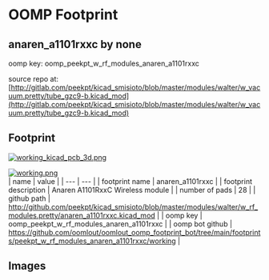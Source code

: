 # OOMP Footprint  
## anaren_a1101rxxc  by none  
  
oomp key: oomp_peekpt_w_rf_modules_anaren_a1101rxxc  
  
source repo at: [http://gitlab.com/peekpt/kicad_smisioto/blob/master/modules/walter/w_vacuum.pretty/tube_gzc9-b.kicad_mod](http://gitlab.com/peekpt/kicad_smisioto/blob/master/modules/walter/w_vacuum.pretty/tube_gzc9-b.kicad_mod)  
## Footprint  
  
[![working_kicad_pcb_3d.png](working_kicad_pcb_3d_600.png)](working_kicad_pcb_3d.png)  
  
[![working.png](working_600.png)](working.png)  
| name | value | 
| --- | --- | 
| footprint name | anaren_a1101rxxc | 
| footprint description | Anaren A1101RxxC Wireless module | 
| number of pads | 28 | 
| github path | http://github.com/peekpt/kicad_smisioto/blob/master/modules/walter/w_rf_modules.pretty/anaren_a1101rxxc.kicad_mod | 
| oomp key | oomp_peekpt_w_rf_modules_anaren_a1101rxxc | 
| oomp bot github | https://github.com/oomlout/oomlout_oomp_footprint_bot/tree/main/footprints/peekpt_w_rf_modules_anaren_a1101rxxc/working | 
## Images  
